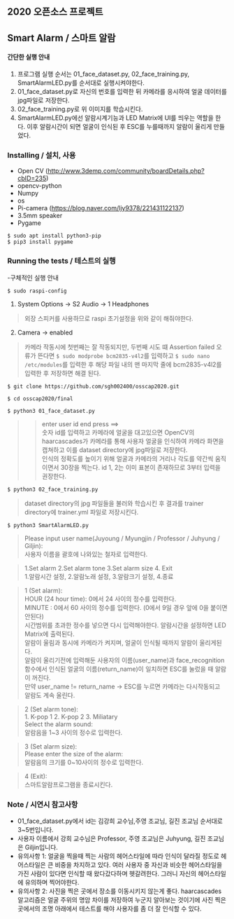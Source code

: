 ## 2020 오픈소스 프로젝트
## Smart Alarm / 스마트 알람


#### 간단한 실행 안내
1. 프로그램 실행 순서는 01_face_dataset.py, 02_face_training.py, SmartAlarmLED.py를 순서대로 실행시켜야한다. 
2. 01_face_dataset.py로 자신의 번호를 입력한 뒤 카메라를 응시하여 얼굴 데이터를 jpg파일로 저장한다.
3. 02_face_training.py로 위 이미지를 학습시킨다. 
4. SmartAlarmLED.py에선 알람시계기능과 LED Matrix에 UI를 띄우는 역할을 한다. 이후 알람시간이 되면 얼굴이 인식된 후 ESC를 누를때까지 알람이 울리게 만들었다.

### Installing / 설치, 사용

- Open CV (http://www.3demp.com/community/boardDetails.php?cbID=235)
- opencv-python
- Numpy
- os
- Pi-camera (https://blog.naver.com/ljy9378/221431122137)
- 3.5mm speaker
- Pygame
```
$ sudo apt install python3-pip
$ pip3 install pygame
```

### Running the tests / 테스트의 실행
-구체적인 실행 안내

```
$ sudo raspi-config
```
1. System Options -> S2 Audio -> 1 Headphones
> 외장 스피커를 사용하므로 raspi 초기설정을 위와 같이 해줘야한다.

2. Camera -> enabled 
> 카메라 작동시에 첫번째는 잘 작동되지만, 두번째 시도 떄 Assertion failed 오류가 뜬다면 ``` $ sudo modprobe bcm2835-v4l2 ```를 입력하고 ``` $ sudo nano /etc/modules ```를 입력한 후 해당 파일 내의 맨 마지막 줄에 bcm2835-v4l2를 입력한 후 저장하면 해결 된다.

```
$ git clone https://github.com/sgh002400/osscap2020.git
```

```
$ cd osscap2020/final
```

```
$ python3 01_face_dataset.py
```
>   >enter user id end press <return> ==>     
  숫자 id를 입력하고 카메라에 얼굴을 대고있으면 OpenCV의 haarcascades가 카메라를 통해 사용자 얼굴을 인식하여 카메라 화면을 캡쳐하고 이를 dataset directory에 jpg파일로 저장한다.   
  인식의 정확도를 높이기 위해 얼굴과 카메라의 거리나 각도를 약간씩 움직이면서 30장을 찍는다. id 1, 2는 이미 표본이 존재하므로 3부터 입력을 권장한다.

```
$ python3 02_face_training.py
```
>  dataset directory의 jpg 파일들을 불러와 학습시킨 후 결과를 trainer directory에 trainer.yml 파일로 저장시킨다.

```
$ python3 SmartAlarmLED.py
```
>    Please input user name(Juyoung / Myungjin / Professor / Juhyung / Giljin):      
  사용자 이름을 괄호에 나와있는 철자로 입력한다.  
  
>    1.Set alarm   2.Set alarm tone  3.Set alarm size   4. Exit      
  1.알람시간 설정, 2.알람노래 설정, 3.알람크기 설정, 4.종료

>    1 (Set alarm):    
     HOUR (24 hour time): 0에서 24 사이의 정수를 입력한다.      
     MINUTE : 0에서 60 사이의 정수를 입력한다. (0에서 9일 경우 앞에 0을 붙이면 안된다)      
     시간범위를 초과한 정수를 넣으면 다시 입력해야한다. 알람시간을 설정하면 LED Matrix에 출력된다.   
      알람이 울림과 동시에 카메라가 켜지며, 얼굴이 인식될 때까지 알람이 울리게된다.    
      알람이 울리기전에 입력해둔 사용자의 이름(user_name)과 face_recognition함수에서 인식된 얼굴의 이름(return_name)이 일치하면 ESC를 눌렀을 때 알람이 꺼진다.   
      만약 user_name != return_name -> ESC를 누르면 카메라는 다시작동되고 알람도 계속 울린다.

>    2 (Set alarm tone):   
      1. K-pop 1  2. K-pop 2  3. Miliatary   
      Select the alarm sound:   
      알람음을 1~3 사이의 정수로 입력한다.
    
>    3 (Set alarm size):   
      Please enter the size of the alarm:   
      알람음의 크기를 0~10사이의 정수로 입력한다.

>    4 (Exit):   
      스마트알람프로그램을 종료시킨다.

### Note / 시연시 참고사항
- 01_face_dataset.py에서 id는 김강희 교수님,주영 조교님, 길진 조교님 순서대로 3~5번입니다.
- 사용자 이름에서 강희 교수님은 Professor, 주영 조교님은 Juhyung, 길진 조교님은 Giljin입니다.
- 유의사항 1: 얼굴을 찍을때 찍는 사람의 헤어스타일에 따라 인식이 달라질 정도로 헤어스타일은 큰 비중을 차지하고 있다. 여러 사용자 중 자신과 비슷한 헤어스타일을 가진 사람이 있다면 인식할 때 왔다갔다하며 헷갈려한다. 그러니 자신의 헤어스타일에 유의하며 찍어야한다.
- 유의사항 2: 사진을 찍은 곳에서 장소를 이동시키지 않는게 좋다. haarcascades 알고리즘은 얼굴 주위의 명암 차이를 저장하여 누군지 알아보는 것이기에 사진 찍은 곳에서의 조명 아래에서 테스트를 해야 사용자를 좀 더 잘 인식할 수 있다.
